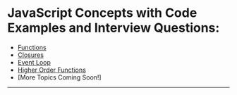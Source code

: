 # JavaScript Concepts with Code Examples and Interview Questions: 



- [Functions](functions/functions.md)
- [Closures](Closures/closures.md)
- [Event Loop](JS-Interview-Questions/eventloop.md)
- [Higher Order Functions](JS-Interview-Questions/HigherOrderFunction.md)
- [More Topics Coming Soon!]

---

